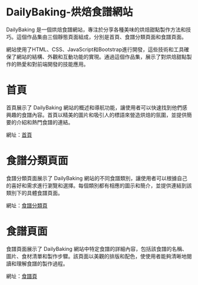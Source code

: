 # DailyBaking-烘焙食譜網站

DailyBaking 是一個烘焙食譜網站，專注於分享各種美味的烘焙甜點製作方法和技巧。這個作品集由三個靜態頁面組成，分別是首頁、食譜分類頁面和食譜頁面。

網站使用了HTML、CSS、JavaScript和Bootstrap進行開發，這些技術和工具確保了網站的結構、外觀和互動功能的實現。通過這個作品集，展示了對烘焙甜點製作的熱愛和對前端開發的技能應用。

<h1>首頁</h1>
首頁展示了 DailyBaking 網站的概述和導航功能，讓使用者可以快速找到他們感興趣的食譜內容。首頁以精美的圖片和吸引人的標語來營造烘焙的氛圍，並提供簡要的介紹和熱門食譜的連結。

網址：[首頁](https://yuanyee45.github.io/Daily-Baking-page/Homepage.html)

<h1>食譜分類頁面</h1>
食譜分類頁面展示了 DailyBaking 網站的不同食譜類別，讓使用者可以根據自己的喜好和需求進行瀏覽和選擇。每個類別都有相應的圖示和簡介，並提供連結到該類別下的具體食譜頁面。

網址：[食譜分類頁](https://yuanyee45.github.io/Daily-Baking-page/recipepage.html)

<h1>食譜頁面</h1>
食譜頁面展示了 DailyBaking 網站中特定食譜的詳細內容，包括該食譜的名稱、圖片、食材清單和製作步驟。該頁面以美觀的排版和配色，使使用者能夠清晰地閱讀和理解食譜的製作過程。

網址：[食譜頁](https://yuanyee45.github.io/Daily-Baking-page/cake.html)

